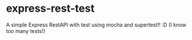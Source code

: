 # express-rest-test
A simple Express RestAPI with test using mocha and supertest!! :D (I know too many tests!)
